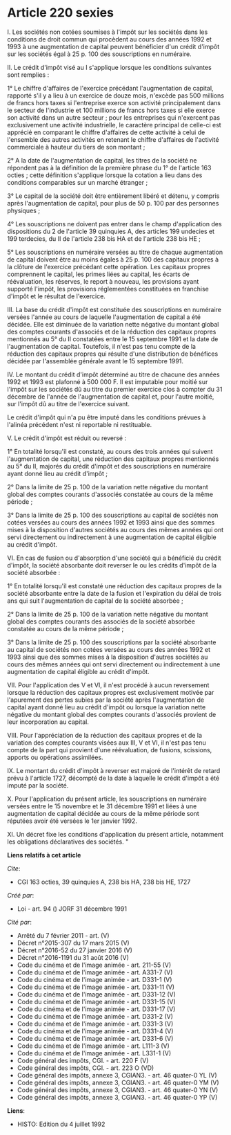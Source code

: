 # Article 220 sexies

I. Les sociétés non cotées soumises à l'impôt sur les sociétés dans les conditions de droit commun qui procèdent au cours des
années 1992 et 1993 à une augmentation de capital peuvent bénéficier d'un crédit d'impôt sur les sociétés égal à 25 p. 100
des souscriptions en numéraire.

II. Le crédit d'impôt visé au I s'applique lorsque les conditions suivantes sont remplies :

1° Le chiffre d'affaires de l'exercice précédant l'augmentation de capital, rapporté s'il y a lieu à un exercice de douze
mois, n'excède pas 500 millions de francs hors taxes si l'entreprise exerce son activité principalement dans le secteur de
l'industrie et 100 millions de francs hors taxes si elle exerce son activité dans un autre secteur ; pour les entreprises qui
n'exercent pas exclusivement une activité industrielle, le caractère principal de celle-ci est apprécié en comparant le
chiffre d'affaires de cette activité à celui de l'ensemble des autres activités en retenant le chiffre d'affaires de
l'activité commerciale à hauteur du tiers de son montant ;

2° A la date de l'augmentation de capital, les titres de la société ne répondent pas à la définition de la première phrase du
1° de l'article 163 octies ; cette définition s'applique lorsque la cotation a lieu dans des conditions comparables sur un
marché étranger ;

3° Le capital de la société doit être entièrement libéré et détenu, y compris après l'augmentation de capital, pour plus de
50 p. 100 par des personnes physiques ;

4° Les souscriptions ne doivent pas entrer dans le champ d'application des dispositions du 2 de l'article 39 quinquies A, des
articles 199 undecies et 199 terdecies, du II de l'article 238 bis HA et de l'article 238 bis HE ;

5° Les souscriptions en numéraire versées au titre de chaque augmentation de capital doivent être au moins égales à 25 p. 100
des capitaux propres à la clôture de l'exercice précédant cette opération. Les capitaux propres comprennent le capital, les
primes liées au capital, les écarts de réévaluation, les réserves, le report à nouveau, les provisions ayant supporté
l'impôt, les provisions réglementées constituées en franchise d'impôt et le résultat de l'exercice.

III. La base du crédit d'impôt est constituée des souscriptions en numéraire versées l'année au cours de laquelle
l'augmentation de capital a été décidée. Elle est diminuée de la variation nette négative du montant global des comptes
courants d'associés et de la réduction des capitaux propres mentionnés au 5° du II constatées entre le 15 septembre 1991 et
la date de l'augmentation de capital. Toutefois, il n'est pas tenu compte de la réduction des capitaux propres qui résulte
d'une distribution de bénéfices décidée par l'assemblée générale avant le 15 septembre 1991.

IV. Le montant du crédit d'impôt déterminé au titre de chacune des années 1992 et 1993 est plafonné à 500 000 F. Il est
imputable pour moitié sur l'impôt sur les sociétés dû au titre du premier exercice clos à compter du 31 décembre de l'année
de l'augmentation de capital et, pour l'autre moitié, sur l'impôt dû au titre de l'exercice suivant.

Le crédit d'impôt qui n'a pu être imputé dans les conditions prévues à l'alinéa précédent n'est ni reportable ni restituable.

V. Le crédit d'impôt est réduit ou reversé :

1° En totalité lorsqu'il est constaté, au cours des trois années qui suivent l'augmentation de capital, une réduction des
capitaux propres mentionnés au 5° du II, majorés du crédit d'impôt et des souscriptions en numéraire ayant donné lieu au
crédit d'impôt ;

2° Dans la limite de 25 p. 100 de la variation nette négative du montant global des comptes courants d'associés constatée au
cours de la même période ;

3° Dans la limite de 25 p. 100 des souscriptions au capital de sociétés non cotées versées au cours des années 1992 et 1993
ainsi que des sommes mises à la disposition d'autres sociétés au cours des mêmes années qui ont servi directement ou
indirectement à une augmentation de capital éligible au crédit d'impôt.

VI. En cas de fusion ou d'absorption d'une société qui a bénéficié du crédit d'impôt, la société absorbante doit reverser le
ou les crédits d'impôt de la société absorbée :

1° En totalité lorsqu'il est constaté une réduction des capitaux propres de la société absorbante entre la date de la fusion
et l'expiration du délai de trois ans qui suit l'augmentation de capital de la société absorbée ;

2° Dans la limite de 25 p. 100 de la variation nette négative du montant global des comptes courants des associés de la
société absorbée constatée au cours de la même période ;

3° Dans la limite de 25 p. 100 des souscriptions par la société absorbante au capital de sociétés non cotées versées au cours
des années 1992 et 1993 ainsi que des sommes mises à la disposition d'autres sociétés au cours des mêmes années qui ont servi
directement ou indirectement à une augmentation de capital éligible au crédit d'impôt.

VII. Pour l'application des V et VI, il n'est procédé à aucun reversement lorsque la réduction des capitaux propres est
exclusivement motivée par l'apurement des pertes subies par la société après l'augmentation de capital ayant donné lieu au
crédit d'impôt ou lorsque la variation nette négative du montant global des comptes courants d'associés provient de leur
incorporation au capital.

VIII. Pour l'appréciation de la réduction des capitaux propres et de la variation des comptes courants visées aux III, V et
VI, il n'est pas tenu compte de la part qui provient d'une réévaluation, de fusions, scissions, apports ou opérations
assimilées.

IX. Le montant du crédit d'impôt à reverser est majoré de l'intérêt de retard prévu à l'article 1727, décompté de la date à
laquelle le crédit d'impôt a été imputé par la société.

X. Pour l'application du présent article, les souscriptions en numéraire versées entre le 15 novembre et le 31 décembre 1991
et liées à une augmentation de capital décidée au cours de la même période sont réputées avoir été versées le 1er janvier
1992.

XI. Un décret fixe les conditions d'application du présent article, notamment les obligations déclaratives des sociétés. "

**Liens relatifs à cet article**

_Cite_:

  - CGI 163 octies, 39 quinquies A, 238 bis HA, 238 bis HE, 1727

_Créé par_:

  - Loi - art. 94 () JORF 31 décembre 1991

_Cité par_:

  - Arrêté du 7 février 2011 - art. (V)
  - Décret n°2015-307 du 17 mars 2015 (V)
  - Décret n°2016-52 du 27 janvier 2016 (V)
  - Décret n°2016-1191 du 31 août 2016 (V)
  - Code du cinéma et de l'image animée - art. 211-55 (V)
  - Code du cinéma et de l'image animée - art. A331-7 (V)
  - Code du cinéma et de l'image animée - art. D331-1 (V)
  - Code du cinéma et de l'image animée - art. D331-11 (V)
  - Code du cinéma et de l'image animée - art. D331-12 (V)
  - Code du cinéma et de l'image animée - art. D331-15 (V)
  - Code du cinéma et de l'image animée - art. D331-17 (V)
  - Code du cinéma et de l'image animée - art. D331-2 (V)
  - Code du cinéma et de l'image animée - art. D331-3 (V)
  - Code du cinéma et de l'image animée - art. D331-4 (V)
  - Code du cinéma et de l'image animée - art. D331-6 (V)
  - Code du cinéma et de l'image animée - art. L111-3 (V)
  - Code du cinéma et de l'image animée - art. L331-1 (V)
  - Code général des impôts, CGI. - art. 220 F (V)
  - Code général des impôts, CGI. - art. 223 O (VD)
  - Code général des impôts, annexe 3, CGIAN3. - art. 46 quater-0 YL (V)
  - Code général des impôts, annexe 3, CGIAN3. - art. 46 quater-0 YM (V)
  - Code général des impôts, annexe 3, CGIAN3. - art. 46 quater-0 YN (V)
  - Code général des impôts, annexe 3, CGIAN3. - art. 46 quater-0 YP (V)

**Liens**:

  - HISTO: Edition du 4 juillet 1992
